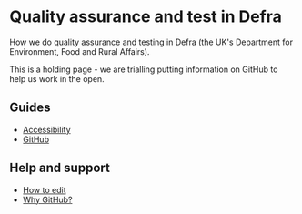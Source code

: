 # Quality assurance and test in Defra

How we do quality assurance and testing in Defra (the UK's Department for Environment, Food and Rural Affairs).

This is a holding page - we are trialling putting information on GitHub to help us work in the open.

## Guides

* [Accessibility](/accessibility/accessibility.md)
* [GitHub](/github/github.md)

## Help and support

* [How to edit](how_to_edit.md)
* [Why GitHub?](why_github.md)
